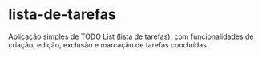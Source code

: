 # lista-de-tarefas
Aplicação simples de TODO List (lista de tarefas), com funcionalidades de criação, edição, exclusão e marcação de tarefas concluídas.
